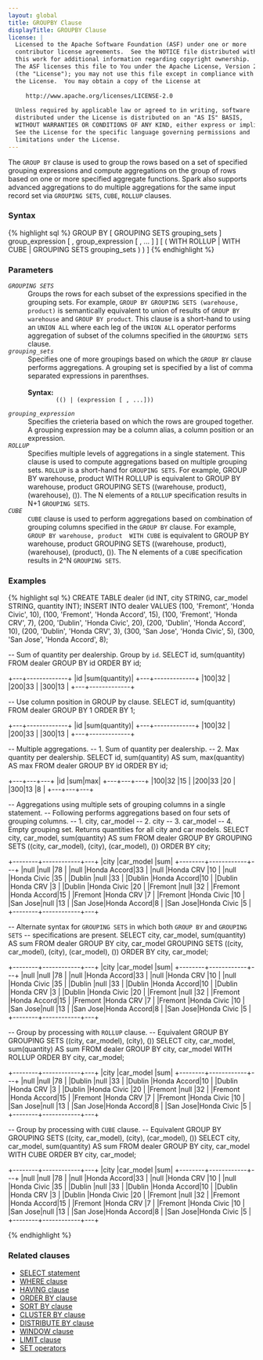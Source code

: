 ```yaml
---
layout: global
title: GROUPBY Clause
displayTitle: GROUPBY Clause
license: |
  Licensed to the Apache Software Foundation (ASF) under one or more
  contributor license agreements.  See the NOTICE file distributed with
  this work for additional information regarding copyright ownership.
  The ASF licenses this file to You under the Apache License, Version 2.0
  (the "License"); you may not use this file except in compliance with
  the License.  You may obtain a copy of the License at
 
     http://www.apache.org/licenses/LICENSE-2.0
 
  Unless required by applicable law or agreed to in writing, software
  distributed under the License is distributed on an "AS IS" BASIS,
  WITHOUT WARRANTIES OR CONDITIONS OF ANY KIND, either express or implied.
  See the License for the specific language governing permissions and
  limitations under the License.
---
```

The <code>GROUP BY</code> clause is used to group the rows based on a set of specified grouping expressions and compute aggregations on 
the group of rows based on one or more specified aggregate functions. Spark also supports advanced aggregations to do multiple 
aggregations for the same input record set via `GROUPING SETS`, `CUBE`, `ROLLUP` clauses.

### Syntax
{% highlight sql %}
GROUP BY [ GROUPING SETS grouping_sets ] group_expression [ , group_expression [ , ... ] ]
    [ ( WITH ROLLUP | WITH CUBE | GROUPING SETS grouping_sets ) ) ]
{% endhighlight %}

### Parameters
<dl>
  <dt><code><em>GROUPING SETS</em></code></dt>
  <dd>
    Groups the rows for each subset of the expressions specified in the grouping sets. For example, 
    <code>GROUP BY GROUPING SETS (warehouse, product)</code> is semantically equivalent
    to union of results of <code>GROUP BY warehouse</code> and <code>GROUP BY product</code>. This clause
    is a short-hand to using an <code>UNION ALL</code> where each leg of the <code>UNION ALL</code> 
    operator performs aggregation of subset of the columns specified in the <code>GROUPING SETS</code> clause.
  </dd>
  <dt><code><em>grouping_sets</em></code></dt>
  <dd>
    Specifies one of more groupings based on which the <code>GROUP BY</code> clause performs aggregations. A grouping
    set is specified by a list of comma separated expressions in parenthses.<br><br>
    <b>Syntax:</b>
      <code>
        (() | (expression [ , ...]))
      </code>
  </dd>
  <dt><code><em>grouping_expression</em></code></dt>
  <dd>
    Specifies the crieteria based on which the rows are grouped together. A grouping expression may be a column alias,
    a column position or an expression.
  </dd>
  <dt><code><em>ROLLUP</em></code></dt>
  <dd>
    Specifies multiple levels of aggregations in a single statement. This clause is used to compute aggregations 
    based on multiple grouping sets. <code>ROLLUP</code> is a short-hand for <code>GROUPING SETS</code>. For example,
    GROUP BY warehouse, product  WITH ROLLUP is equivalent to GROUP BY warehouse, product GROUPING SETS ((warehouse, product), (warehouse), ()).
    The N elements of a <code>ROLLUP</code> specification results in N+1 <code>GROUPING SETS</code>.
  </dd>
  <dt><code><em>CUBE</em></code></dt>
  <dd>
    <code>CUBE</code> clause is used to perform aggregations based on combination of grouping columns specified in the 
    <code>GROUP BY</code> clause. For example, <code>GROUP BY warehouse, product  WITH CUBE</code> is equivalent 
    to GROUP BY warehouse, product GROUPING SETS ((warehouse, product), (warehouse), (product), ()).
    The N elements of a <code>CUBE</code> specification results in 2^N <code>GROUPING SETS</code>.
  </dd>
</dl>

### Examples
{% highlight sql %}
CREATE TABLE dealer (id INT, city STRING, car_model STRING, quantity INT);
INSERT INTO dealer  VALUES (100, 'Fremont', 'Honda Civic', 10),
                          (100, 'Fremont', 'Honda Accord', 15),
                          (100, 'Fremont', 'Honda CRV', 7),
                          (200, 'Dublin', 'Honda Civic', 20),
                          (200, 'Dublin', 'Honda Accord', 10),
                          (200, 'Dublin', 'Honda CRV', 3),
                          (300, 'San Jose', 'Honda Civic', 5),
                          (300, 'San Jose', 'Honda Accord', 8);

-- Sum of quantity per dealership. Group by `id`.
SELECT id, sum(quantity) FROM dealer GROUP BY id ORDER BY id;

  +---+-------------+
  |id |sum(quantity)|
  +---+-------------+
  |100|32           |
  |200|33           |
  |300|13           |
  +---+-------------+

-- Use column position in GROUP by clause.
SELECT id, sum(quantity) FROM dealer GROUP BY 1 ORDER BY 1;

  +---+-------------+
  |id |sum(quantity)|
  +---+-------------+
  |100|32           |
  |200|33           |
  |300|13           |
  +---+-------------+

-- Multiple aggregations.
-- 1. Sum of quantity per dealership.
-- 2. Max quantity per dealership. 
SELECT id, sum(quantity) AS sum, max(quantity) AS max FROM dealer GROUP BY id ORDER BY id;

  +---+---+---+
  |id |sum|max|
  +---+---+---+
  |100|32 |15 |
  |200|33 |20 |
  |300|13 |8  |
  +---+---+---+

-- Aggregations using multiple sets of grouping columns in a single statement.
-- Following performs aggregations based on four sets of grouping columns.
-- 1. city, car_model
-- 2. city
-- 3. car_model
-- 4. Empty grouping set. Returns quantities for all city and car models.
SELECT city, car_model, sum(quantity) AS sum FROM dealer
   GROUP BY GROUPING SETS ((city, car_model), (city), (car_model), ())
   ORDER BY city;

  +--------+------------+---+
  |city    |car_model   |sum|
  +--------+------------+---+
  |null    |null        |78 |
  |null    |Honda Accord|33 |
  |null    |Honda CRV   |10 |
  |null    |Honda Civic |35 |
  |Dublin  |null        |33 |
  |Dublin  |Honda Accord|10 |
  |Dublin  |Honda CRV   |3  |
  |Dublin  |Honda Civic |20 |
  |Fremont |null        |32 |
  |Fremont |Honda Accord|15 |
  |Fremont |Honda CRV   |7  |
  |Fremont |Honda Civic |10 |
  |San Jose|null        |13 |
  |San Jose|Honda Accord|8  |
  |San Jose|Honda Civic |5  |
  +--------+------------+---+

-- Alternate syntax for `GROUPING SETS` in which both `GROUP BY` and `GROUPING SETS` 
-- specifications are present.
SELECT city, car_model, sum(quantity) AS sum FROM dealer
   GROUP BY city, car_model GROUPING SETS ((city, car_model), (city), (car_model), ())
   ORDER BY city, car_model;

  +--------+------------+---+
  |city    |car_model   |sum|
  +--------+------------+---+
  |null    |null        |78 |
  |null    |Honda Accord|33 |
  |null    |Honda CRV   |10 |
  |null    |Honda Civic |35 |
  |Dublin  |null        |33 |
  |Dublin  |Honda Accord|10 |
  |Dublin  |Honda CRV   |3  |
  |Dublin  |Honda Civic |20 |
  |Fremont |null        |32 |
  |Fremont |Honda Accord|15 |
  |Fremont |Honda CRV   |7  |
  |Fremont |Honda Civic |10 |
  |San Jose|null        |13 |
  |San Jose|Honda Accord|8  |
  |San Jose|Honda Civic |5  |
  +--------+------------+---+

-- Group by processing with `ROLLUP` clause.
-- Equivalent GROUP BY GROUPING SETS ((city, car_model), (city), ())
SELECT city, car_model, sum(quantity) AS sum FROM dealer
   GROUP BY city, car_model WITH ROLLUP
   ORDER BY city, car_model;

  +--------+------------+---+
  |city    |car_model   |sum|
  +--------+------------+---+
  |null    |null        |78 |
  |Dublin  |null        |33 |
  |Dublin  |Honda Accord|10 |
  |Dublin  |Honda CRV   |3  |
  |Dublin  |Honda Civic |20 |
  |Fremont |null        |32 |
  |Fremont |Honda Accord|15 |
  |Fremont |Honda CRV   |7  |
  |Fremont |Honda Civic |10 |
  |San Jose|null        |13 |
  |San Jose|Honda Accord|8  |
  |San Jose|Honda Civic |5  |
  +--------+------------+---+

-- Group by processing with `CUBE` clause.
-- Equivalent GROUP BY GROUPING SETS ((city, car_model), (city), (car_model), ())
SELECT city, car_model, sum(quantity) AS sum FROM dealer
   GROUP BY city, car_model WITH CUBE 
   ORDER BY city, car_model;

  +--------+------------+---+
  |city    |car_model   |sum|
  +--------+------------+---+
  |null    |null        |78 |
  |null    |Honda Accord|33 |
  |null    |Honda CRV   |10 |
  |null    |Honda Civic |35 |
  |Dublin  |null        |33 |
  |Dublin  |Honda Accord|10 |
  |Dublin  |Honda CRV   |3  |
  |Dublin  |Honda Civic |20 |
  |Fremont |null        |32 |
  |Fremont |Honda Accord|15 |
  |Fremont |Honda CRV   |7  |
  |Fremont |Honda Civic |10 |
  |San Jose|null        |13 |
  |San Jose|Honda Accord|8  |
  |San Jose|Honda Civic |5  |
  +--------+------------+---+

{% endhighlight %}
### Related clauses
- [SELECT statement](sql-ref-syntax-qry-select.html)
- [WHERE clause](sql-ref-syntax-qry-select-where.html)
- [HAVING clause](sql-ref-syntax-qry-select-having.html)
- [ORDER BY clause](sql-ref-syntax-qry-select-orderby.html)
- [SORT BY clause](sql-ref-syntax-qry-select-sortby.html)
- [CLUSTER BY clause](sql-ref-syntax-qry-select-clusterby.html)
- [DISTRIBUTE BY clause](sql-ref-syntax-qry-select-distribute-by.html)
- [WINDOW clause](sql-ref-syntax-qry-select-window.html)
- [LIMIT clause](sql-ref-syntax-qry-select-limit.html)
- [SET operators](sql-ref-syntax-qry-select-set-operators.html)
